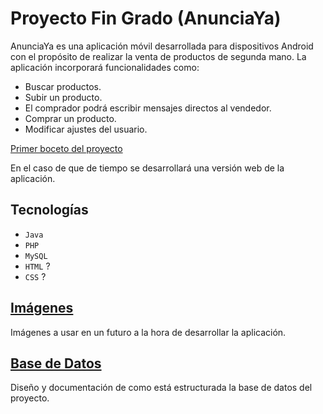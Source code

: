 # Proyecto Fin Grado (AnunciaYa) 
AnunciaYa es una aplicación móvil desarrollada para dispositivos Android con el propósito de realizar la venta de productos de segunda mano.
La aplicación incorporará funcionalidades como:
- Buscar productos.
- Subir un producto.
- El comprador podrá escribir mensajes directos al vendedor.
- Comprar un producto.
- Modificar ajustes del usuario.

[Primer boceto del proyecto](https://www.figma.com/file/MJ1llZk649uG6r058mcenB/Proyecto-Integrado?type=design&node-id=0%3A1&mode=design&t=urshKbtesWvPpu0p-1)

En el caso de que de tiempo se desarrollará una versión web de la aplicación.

## Tecnologías
- ``Java``
- ``PHP``
- ``MySQL``
- ``HTML`` ?
- ``CSS`` ?

## [Imágenes](/images/)
Imágenes a usar en un futuro a la hora de desarrollar la aplicación.
## [Base de Datos](/bd/)
Diseño y documentación de como está estructurada la base de datos del proyecto.
